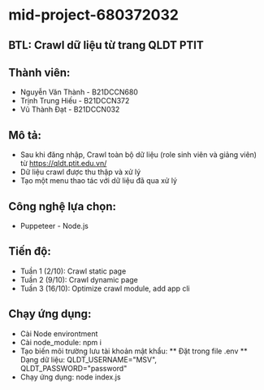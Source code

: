 # mid-project-680372032
 
## BTL: Crawl dữ liệu từ trang QLDT PTIT

## Thành viên:
* Nguyễn Văn Thành - B21DCCN680
* Trịnh Trung Hiếu - B21DCCN372
* Vũ Thành Đạt - B21DCCN032

## Mô tả:
* Sau khi đăng nhập, Crawl toàn bộ dữ liệu (role sinh viên và giảng viên) từ https://qldt.ptit.edu.vn/ 
* Dữ liệu crawl được thu thập và xử lý
* Tạo một menu thao tác với dữ liệu đã qua xử lý

## Công nghệ lựa chọn:
* Puppeteer - Node.js

## Tiến độ:
* Tuần 1 (2/10): Crawl static page
* Tuần 2 (9/10): Crawl dynamic page
* Tuần 3 (16/10): Optimize crawl module, add app cli

## Chạy ứng dụng:
* Cài Node environtment
* Cài node_module: npm i
* Tạo biến môi trường lưu tài khoản mật khẩu: 
** Đặt trong file .env
** Dạng dữ liệu: QLDT_USERNAME="MSV", QLDT_PASSWORD="password"
* Chạy ứng dụng: node index.js